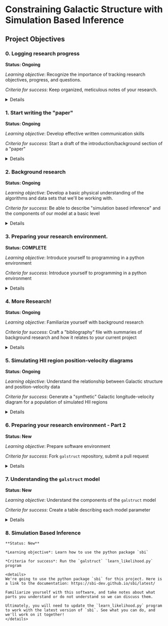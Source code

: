 # Constraining Galactic Structure with Simulation Based Inference

## Project Objectives

### 0. Logging research progress

   **Status: Ongoing**
   
   *Learning objective*: Recognize the importance of tracking research objectives, progress, and questions.

   *Criteria for success*: Keep organized, meticulous notes of your research.

   <details>
   The most important part of the research process is probably being able to effectively communicate about the project. This means being able to explain to a random stranger on the street what you're doing, why it's important, and what it means. This is only possible if YOU know what you're doing. To this end, I ask that you keep diligent notes about everything you do related to this project. These notes don't have to be in any specific format, although it would be useful if they were saved in some what that I could also access them (like a google doc). Keep a record of what you do (e.g., I read this paper, I wrote a program that does this, I got confused about this topic, etc.), keep a record of what you want to do next (e.g., I need to write a program that does this other thing, I need to read about this topic, etc.), and, most importantly, keep track of all of the questions that come up (what does this acronym mean, how does this physical thing relate to this other physical thing, etc.). These notes will be invaluable to you as you work on the project. I often get distracted by other tasks and come back to a project after a few days or weeks only to have forgotten what exactly I was doing and what I needed to do next. Without these notes, I would have been lost!
   </details>

### 1. Start writing the "paper"

   **Status: Ongoing**

   *Learning objective*: Develop effective written communication skills

   *Criteria for success*: Start a draft of the introduction/background section of a "paper"

   <details>
   I hope that this project will ultimately result in a publication, but no matter what it will benefit YOU to start writing a "paper" or "final report" for the project right now, before you do anything else. In particular, I want you to focus on the "introduction" section of a paper, where you outline the major research questions and goals of the project. This will immensely benefit you because it will be something that you can look back on when you're knee-deep in data analysis and programming and you've forgotten what the "big picture" of the research project is. Don't worry about the formatting, the specific content, or anything like that now. Just write a paragraph or two about the project, and go back and read/edit it once in a while as you develop a stronger grasp on our research objectives. And it's OK if you don't know what the research questions/goals are yet - that's something we can talk about, which will guide your writing!
   </details>

### 2. Background research

   **Status: Ongoing**

   *Learning objective*: Develop a basic physical understanding of the algorithms and data sets that we'll be working with.

   *Criteria for success*: Be able to describe "simulation based inference" and the components of our model at a basic level

   <details>
   The first step for any project is to understand what's been done before. In this case, other people have figured out everything we need to know about the physics and algorithms. Here are some resources to get you started, although I hope you will do your own internet-searches to fill in the gaps and answer some questions. Take note of any questions or confusing topics that you come across along the way, and we can talk about them together.

   * Wikipedia: https://en.wikipedia.org/wiki/Milky_Way
   * The WISE Catalog of Galactic HII Regions. This paper provides an overview of the dataset that we'll be using. https://ui.adsabs.harvard.edu/abs/2014ApJS..212....1A/abstract
   * Simulation based inference: https://www.pnas.org/doi/10.1073/pnas.1912789117
   * Trigonometic Parallaxes of High-mass Star-forming Regions: in this paper, the authors are able to measure the distances and kinematics of some star forming regions in order to map out some of the structures that we're looking for. It's not directly related to this project, but it covers many of the topics that will be relevant to our work (Galactic rotation, spiral structure, etc.). https://ui.adsabs.harvard.edu/abs/2019ApJ...885..131R/abstract
   </details>

### 3. Preparing your research environment.

   **Status: COMPLETE**

   *Learning objective*: Introduce yourself to programming in a python environment

   *Criteria for success*: Introduce yourself to programming in a python environment

   <details>
   We're going to have to write some computer programs. The first step in this journey will be installing the necessary software on your computer and writing your first python program. There are many ways to set up a python environment, the specifics of which depend on what kind of computer you have, what operating system you use, etc. In general, Google/ChatGPT will probably be more helpful than I. Look up some tutorials, watch some youtube videos, and try to write a "hello world" program in python. Here are some suggestions:
   
   - If you have a Windows computer, I recommend installing a linux operating system (I like "Ubuntu") in a Virtual Machine. This will allow you to start developing linux-related skills, which is important because most professional research activities use a linux-based environment. This isn't a requirement yet, but will likely be necessary later on in this project.
   
   - For python, I like to use "miniconda", which is a "package manager" that makes installing python and a bunch of useful "packages" easy: https://docs.anaconda.com/free/miniconda/index.html
   
   - For writing code, I like to use VSCode, which is just a nice editor with some handy formatting features: https://code.visualstudio.com/
   </details>

### 4. More Research!

   **Status: Ongoing**

   *Learning objective*: Familiarize yourself with background research

   *Criteria for success*: Craft a "bibliography" file with summaries of background research and how it relates to your current project

   <details>
   Here are some additional papers that you might find useful. Use the ADS to find even more papers. I suggest following the references in these papers. Note that for background research, it is not essential to completely understand what the authors have done. Instead, focus on the introduction (broad background information), discussion (what are their results and how does it relate to the big picture question), and conclusions (summary). The details of their analysis might be important if we are trying to reproduce or replicate what they've done.
   
   - The Southern HII Region Discovery Survey: https://ui.adsabs.harvard.edu/abs/2021ApJS..254...36W/abstract
   
   - Kinematic Distances: A Monte Carlo method: https://ui.adsabs.harvard.edu/abs/2018ApJ...856...52W/abstract
   
   -- In particular, there are some equations that might be useful for you (eqs 3 - 5)
   </details>


### 5. Simulating HII region position-velocity diagrams

   **Status: Ongoing**

   *Learning objective*: Understand the relationship between Galactic structure and position-velocity data

   *Criteria for success*: Generate a "synthetic" Galactic longitude-velocity diagram for a population of simulated HII regions

   <details>
   There are three parts to this objective: (1) generate a 3D positions of a population of simulated HII regions. Use whatever distribution you like, or try different distributions (e.g., spherical, disk-like, logarithmic spiral arms). Make a 3D plot of these positions to verify that your program is working correctly! (2) Calculate the velocity vector for each HII region. Use whatever Galactic rotation model you like, or try different models (e.g., flat, the model from the Reid et al. (2019) paper, etc.). Make some plots to verify that your program is working correctly! (3) Derive the "observed" velocities of these nebulae, in the local standard of rest (LSR) frame. First project the 3D velocity vector onto the line-of-sight, then transform that radial velocity to the LSR frame. Generate a Galactic longitude-velocity diagram for these points to verify that your program is working!
   
   -> This is a lot of programming! Take it one step at a time. Think about your strategy first and write it down (like writing an outline of a paper). Break down the problem (e.g., I need to calculate Z from X) into small chunks (e.g., I need to calculate Y from X and then calculate Z from Y), make each of those chunks its own function or program (e.g., calc_Y and calc_Z), and think about how you can test that each of those functions or programs is working as intended!
   </details>


### 6. Preparing your research environment - Part 2

   **Status: New**

   *Learning objective*: Prepare software environment

   *Criteria for success*: Fork `galstruct` repository, submit a pull request

   <details>
   We're going to be writing some code for this project! In particular, we will be collaborating on a software package: https://github.com/tvwenger/galstruct

   Learn how to use Github to fork a repository, make changes on a branch, commit those changes, and submit them as a pull request to the repository.
   </details>

### 7. Understanding the `galstruct` model

   **Status: New**

   *Learning objective*: Understand the components of the `galstruct` model

   *Criteria for success*: Create a table describing each model parameter

   <details>
   It's time to dig in to `galstruct`! To get started, familiarize yourself with the `galstruct` model: https://github.com/tvwenger/galstruct/tree/master/galstruct/model

   Create a list of the model parameters, learn how the model parameters are related to the model. Describe the model parameters briefly in a table format -- we'll need to include this in the paper.
   </details>

### 8. Simulation Based Inference

    **Status: New**

    *Learning objective*: Learn how to use the python package `sbi`

    *Criteria for success*: Run the `galstruct` `learn_likelihood.py` program

    <details>
    We're going to use the python package `sbi` for this project. Here is a link to the documentation: https://sbi-dev.github.io/sbi/latest/

    Familiarize yourself with this software, and take notes about what parts you understand or do not understand so we can discuss them.

    Ultimately, you will need to update the `learn_likelihood.py` program to work with the latest version of `sbi`. See what you can do, and we'll work on it together!
    </details>

